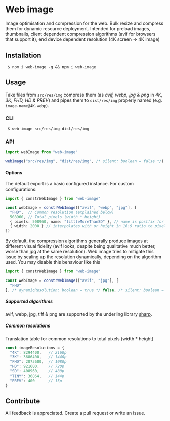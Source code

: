 # Web image

Image optimisation and compression for the web. Bulk resize and compress them for dynamic resource deployment. Intended for preload images, thumbnails, client dependent compression algorithms (avif for browsers that support it), end device dependent resolution (4K screen => 4K image)

## Installation

```shell
 $ npm i web-image -g && npm i web-image
```

## Usage

Take files from `src/res/img` compress them (as *avif, webp, jpg & png* in *4K, 3K, FHD, HD & PREV*) and pipes them to `dist/res/img` properly named (e.g. `image-name@4K.webp`).

### CLI

```shell
 $ web-image src/res/img dist/res/img
```

### API

```ts
import webImage from "web-image"

webImage("src/res/img", "dist/res/img", /* silent: boolean = false */)
```

#### Options

The default export is a basic configured instance. For custom configurations: 

```ts
import { constrWebImage } from "web-image"

const webImage = constrWebImage(["avif", "webp", "jpg"], [
  "FHD",  // Common resolution (explained below)
  508960, // Total pixels (width * height)
  { pixels: 508960, name: "littleMoreThanSD" }, // name is postfix for resolution (filename e.g. img@littleMoreThanSD.avif)
  { width: 2000 } // interpolates with or height in 16:9 ratio to pixels
])
```

By default, the compression algorithms generally produce images at different visual fidelity (avif looks, despite being qualitative much better, worse than jpg at the same resolution). Web image tries to mitigate this issue by scaling up the resolution dynamically, depending on the algorithm used. You may disable this behaviour like this

```ts
import { constrWebImage } from "web-image"

const webImage = constrWebImage(["avif", "jpg"], [
  "FHD"
], /* dynamicResolution: boolean = true */ false, /* silent: boolean = false */ false)
```

##### Supported algorithms

avif, webp, jpg, tiff & png are supported by the underling library [sharp](https://www.npmjs.com/package/sharp).

##### Common resolutions

Translation table for common resolutions to total pixels (width * height)

```ts
const imageResolutions = {
  "4K": 8294400,   // 2160p
  "3K": 3686400,   // 1440p
  "FHD": 2073600,  // 1080p
  "HD": 921600,    // 720p
  "SD": 408960,    // 480p
  "TINY": 36864,   // 144p
  "PREV": 400      // 15p
}
```

## Contribute

All feedback is appreciated. Create a pull request or write an issue.
